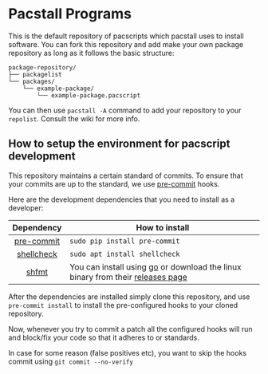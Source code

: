 # Pacstall Programs

This is the default repository of pacscripts which pacstall uses to install software. You can fork this repository and add make your own package repository as long as it follows the basic structure:

```monospace
package-repository/
├── packagelist
└── packages/
    └── example-package/
        └── example-package.pacscript
```

You can then use `pacstall -A` command to add your repository to your `repolist`. Consult the wiki for more info.

## How to setup the environment for pacscript development

This repository maintains a certain standard of commits. To ensure that your commits are up to the standard, we use [pre-commit](https://pre-commit.com/) hooks.

Here are the development dependencies that you need to install as a developer:

| Dependency                                 | How to install                                                                                                                            |
:-------------------------------------------:|-------------------------------------------------------------------------------------------------------------------------------------------|
| [pre-commit](https://pre-commit.com/)      | `sudo pip install pre-commit`                                                                                                             |
| [shellcheck](https://www.shellcheck.net/)  | `sudo apt install shellcheck`                                                                                                             |
| [shfmt](https://pkg.go.dev/mvdan.cc/sh/v3) | You can install using [go](https://go.dev/) or download the linux binary from their [releases page](https://github.com/mvdan/sh/releases) |

After the dependencies are installed simply clone this repository, and use `pre-commit install` to install the pre-configured hooks to your cloned repository.

Now, whenever you try to commit a patch all the configured hooks will run and block/fix your code so that it adheres to or standards.

In case for some reason (false positives etc), you want to skip the hooks commit using `git commit --no-verify`
